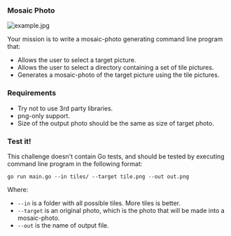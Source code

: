 ### Mosaic Photo

![example.jpg](https://raw.githubusercontent.com/plutov/practice-go/master/mosaicphoto/example.jpg)

Your mission is to write a mosaic-photo generating command line program that:
 - Allows the user to select a target picture.
 - Allows the user to select a directory containing a set of tile pictures.
 - Generates a mosaic-photo of the target picture using the tile pictures.

### Requirements

 - Try not to use 3rd party libraries.
 - png-only support.
 - Size of the output photo should be the same as size of target photo.

### Test it!

This challenge doesn't contain Go tests, and should be tested by executing command line program in the following format:

```
go run main.go --in tiles/ --target tile.png --out out.png
```

Where:
 - `--in` is a folder with all possible tiles. More tiles is better.
 - `--target` is an original photo, which is the photo that will be made into a mosaic-photo.
 - `--out` is the name of output file.
